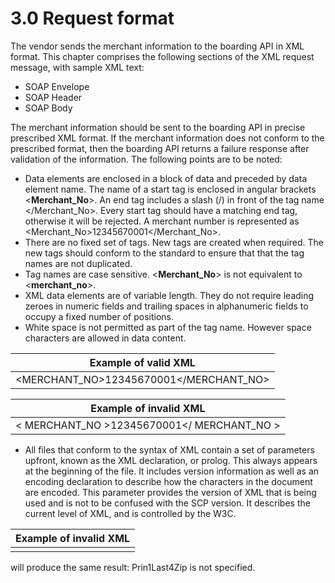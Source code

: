 # **3.0 Request format**

The vendor sends the merchant information to the boarding API in XML format. This chapter comprises the following sections of the XML request message, with sample XML text:

- SOAP Envelope
- SOAP Header
- SOAP Body

The merchant information should be sent to the boarding API in precise prescribed XML format. If the merchant information does not conform to the prescribed format, then the boarding API returns a failure response after validation of the information. The following points are to be noted:

- Data elements are enclosed in a block of data and preceded by data element name. The name of a start tag is enclosed in angular brackets <**Merchant\_No**>. An end tag includes a slash (/) in front of the tag name </Merchant\_No>. Every start tag should have a matching end tag, otherwise it will be rejected. A merchant number is represented as <Merchant\_No>12345670001</Merchant\_No>.
- There are no fixed set of tags. New tags are created when required. The new tags should conform to the standard to ensure that that the tag names are not duplicated. 
- Tag names are case sensitive. <**Merchant\_No**> is not equivalent to <**merchant\_no**>.
- XML data elements are of variable length. They do not require leading zeroes in numeric fields and trailing spaces in alphanumeric fields to occupy a fixed number of positions.
- White space is not permitted as part of the tag name. However space characters are allowed in data content.  

|**Example of valid XML**|
| :-: |
|<MERCHANT\_NO>12345670001</MERCHANT\_NO>|


|**Example of invalid XML**|
| :-: |
|< MERCHANT\_NO >12345670001</ MERCHANT\_NO >|
- All files that conform to the syntax of XML contain a set of parameters upfront, known as the XML declaration, or prolog. This always appears at the beginning of the file. It includes version information as well as an encoding declaration to describe how the characters in the document are encoded. This parameter provides the version of XML that is being used and is not to be confused with the SCP version.  It describes the current level of XML, and is controlled by the W3C.


|**Example of invalid XML**|
| :-: |
|<?XML VERSION="1.0"?>|

will produce the same result: Prin1Last4Zip is not specified. 
